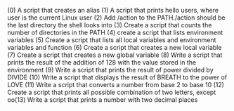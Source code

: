 (0) A script that creates an alias
(1) A script that prints hello users, where user is the current Linux user
(2) Add /action to the PATH./action should be the last directory the shell looks into
(3) Create a script that counts the number of directories in the PATH
(4) create a script that lists environment variables
(5) Create a script that lists all local variables and environment variables and function
(6) Create a script that creates a new local variable
(7) Create a script that creates a new global variable
(8) Write a script that prints the result of the addition of 128 with the value stored in the environment
(9) Write a script that prints the result of power divided by DIVIDE
(10) Write a script that displays the result of BREATH to the power of LOVE
(11) Write a script that converts a number from base 2 to base 10
(12) Create a script that prints all possible combination of two letters, except oo(13) Write a script that prints a number with two decimal places
